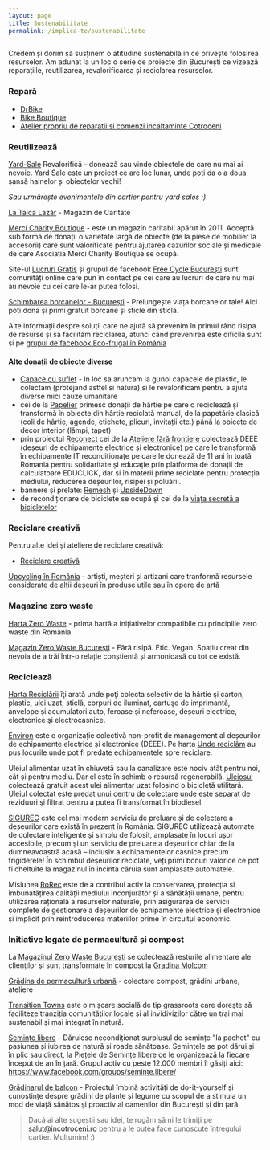 ```yaml
---
layout: page
title: Sustenabilitate
permalink: /implica-te/sustenabilitate
---
```


Credem și dorim să susținem o atitudine sustenabilă în ce privește folosirea resurselor. Am adunat la un loc o serie de proiecte din București ce vizează reparațiile, reutilizarea, revalorificarea și reciclarea resurselor.

### Repară

- [DrBike](http://www.drbike.ro/reparatii-biciclete-ro.html)
- [Bike Boutique](https://btq.ro/service.html)
- [Atelier propriu de reparatii si comenzi incaltaminte Cotroceni](https://www.facebook.com/Atelier-propriu-de-reparatii-si-comenzi-incaltaminte-cotroceni-1783494828540844)

### Reutilizează

[Yard-Sale](https://www.facebook.com/TheFirstYardSale/) Revalorifică - donează sau vinde obiectele de care nu mai ai nevoie. Yard Sale este un proiect ce are loc lunar, unde poți da o a doua șansă hainelor și obiectelor vechi!

*Sau urmărește evenimentele din cartier pentru yard sales :)*

[La Taica Lazăr](https://www.facebook.com/lataicalazar) - Magazin de Caritate

[Merci Charity Boutique](http://mercicharity.ro) - este un magazin caritabil apărut în 2011. Acceptă sub formă de donații o varietate largă de obiecte (de la piese de mobilier la accesorii) care sunt valorificate pentru ajutarea cazurilor sociale și medicale de care Asociația Merci Charity Boutique se ocupă.

Site-ul [Lucruri Gratis](http://lucrurigratis.ro/) și grupul de facebook [Free Cycle București](https://www.facebook.com/groups/325116167547550/) sunt comunități online care pun în contact pe cei care au lucruri de care nu mai au nevoie cu cei care le-ar putea folosi.

[Schimbarea borcanelor - București](https://www.facebook.com/groups/schimbarea.borcanelor.bucuresti) - Prelungește viața borcanelor tale! Aici poți dona și primi gratuit borcane și sticle din sticlă.

Alte informații despre soluții care ne ajută să prevenim în primul rând risipa de resurse și să facilităm reciclarea, atunci când prevenirea este dificilă sunt și pe [grupul de facebook Eco-frugal în România](https://www.facebook.com/groups/113214019349919)

#### Alte donații de obiecte diverse   

- [Capace cu suflet](https://www.facebook.com/capacecusuflet) - In loc sa aruncam la gunoi capacele de plastic, le colectam (protejand astfel si natura) si le revalorificam pentru a ajuta diverse mici cauze umanitare
- cei de la [Papelier](https://www.facebook.com/atelierpapelier/) primesc donații de hârtie pe care o reciclează și transformă în obiecte din hârtie reciclată manual, de la papetărie clasică (coli de hârtie, agende, etichete, plicuri, invitații etc.) până la obiecte de decor interior (lămpi, tapet)
- prin proiectul [Reconect](https://www.reconect.ro/) cei de la [Ateliere fără frontiere](http://www.atelierefarafrontiere.ro/reconect) colectează DEEE (deșeuri de echipamente electrice și electronice) pe care le transformă în echipamente IT reconditionațe pe care le donează de 11 ani în toată Romania pentru solidaritate și educație prin platforma de donații de calculatoare EDUCLICK, dar și în materii prime reciclate pentru protecția mediului, reducerea deșeurilor, risipei și poluării.
- bannere și prelate: [Remesh](https://www.facebook.com/remesh.socialware/) și [UpsideDown](https://www.facebook.com/upsidedownro/)
- de recondiționare de biciclete se ocupă și cei de la [viața secretă a bicicletelor](https://www.facebook.com/viatasecretaabicicletelor/?hc_location=ufi)

### Reciclare creativă

Pentru alte idei și ateliere de reciclare creativă:
- [Reciclare creativă](https://www.facebook.com/ReciclareCreativa.ro/)

[Upcycling în România](https://www.google.com/maps/d/u/0/viewer?mid=1_XI__joghOQWCrdJESEBPDfvA1k&ll=45.1533684940549%2C29.49738450468748&z=7) - artiști, meșteri și artizani care tranformă resursele considerate de alții deșeuri în produse utile sau în opere de artă

### Magazine zero waste

[Harta Zero Waste](https://www.zerowasteromania.org/harta-zero-waste/) - prima hartă a inițiativelor compatibile cu principiile zero waste din România

[Magazin Zero Waste București](https://www.facebook.com/magazin.zerowaste) - Fără risipă. Etic. Vegan. Spațiu creat din nevoia de a trăi într-o relație conștientă și armonioasă cu tot ce există.

### Reciclează

[Harta Reciclării](https://www.hartareciclarii.ro) îţi arată unde poţi colecta selectiv de la hârtie şi carton, plastic, ulei uzat, sticlă, corpuri de iluminat, cartuşe de imprimantă, anvelope şi acumulatori auto, feroase şi neferoase, deşeuri electrice, electronice şi electrocasnice.

[Environ](https://www.environ.ro) este o organizație colectivă non-profit de management al deșeurilor de echipamente electrice și electronice (DEEE). Pe harta [Unde reciclăm](https://undereciclam.ro/) au pus locurile unde pot fi predate echipamentele spre reciclare.

Uleiul alimentar uzat în chiuvetă sau la canalizare este nociv atât pentru noi, cât și pentru mediu. Dar el este în schimb o resursă regenerabilă. [Uleiosul](http://uleiosul.com/) colectează gratuit acest ulei alimentar uzat folosind o bicicletă utilitară. Uleiul colectat este predat unui centru de colectare unde este separat de reziduuri şi filtrat pentru a putea fi transformat în biodiesel.

[SIGUREC](http://www.sigurec.ro/) este cel mai modern serviciu de preluare și de colectare a deșeurilor care există în prezent în România. SIGUREC utilizează automate de colectare inteligente și simplu de folosit, amplasate în locuri ușor accesibile, precum și un serviciu de preluare a deșeurilor chiar de la dumneavoastră acasă – inclusiv a echipamentelor casnice precum frigiderele! În schimbul deșeurilor reciclate, veți primi bonuri valorice ce pot fi cheltuite la magazinul în incinta căruia sunt amplasate automatele.

Misiunea [RoRec](https://www.facebook.com/pg/AsociatiaRoRec/about/?ref=page_internal) este de a contribui activ la conservarea, protecția și îmbunatățirea calității mediului înconjurător și a sănătății umane, pentru utilizarea rațională a resurselor naturale, prin asigurarea de servicii complete de gestionare a deșeurilor de echipamente electrice și electronice și implicit prin reintroducerea materiilor prime în circuitul economic.

### Initiative legate de permacultură și compost

La [Magazinul Zero Waste București](https://www.facebook.com/magazin.zerowaste) se colectează resturile alimentare ale clienților și sunt transformate în compost la [Gradina Molcom](https://www.facebook.com/Molcom.ro/)

[Grădina de permacultură urbană](https://www.facebook.com/GradinaDinGuraSiriului/) - colectare compost, grădini urbane, ateliere

[Transition Towns](https://www.facebook.com/InTranzitie/) este o mișcare socială de tip grassroots care dorește să faciliteze tranziția comunităților locale și al invidivizilor către un trai mai sustenabil și mai integrat în natură.

[Semințe libere](https://www.facebook.com/semintelibere/) - Dăruiesc necondiționat surplusul de semințe "la pachet" cu pasiunea și iubirea de natură și roade sănătoase. Semințele se pot dărui și în plic sau direct, la Piețele de Semințe libere ce le organizează la fiecare început de an în țară. Grupul activ cu peste 12.000 membri îl găsiți aici: https://www.facebook.com/groups/seminte.libere/

[Grădinarul de balcon](http://www.gradinaruldebalcon.ro/) - Proiectul îmbină activități de do-it-yourself și cunoștințe despre grădini de plante și legume cu scopul de a stimula un mod de viață sănătos și proactiv al oamenilor din București și din țară.

> Dacă ai alte sugestii sau idei, te rugăm să ni le trimiți pe salut@incotroceni.ro pentru a le putea face cunoscute întregului cartier. Mulțumim! :)  
